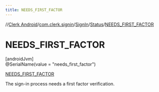 ```yaml
---
title: NEEDS_FIRST_FACTOR
---
```

//[Clerk Android](../../../../../index.html)/[com.clerk.signin](../../../index.html)/[SignIn](../../index.html)/[Status](../index.html)/[NEEDS_FIRST_FACTOR](index.html)



# NEEDS_FIRST_FACTOR



[androidJvm]\
@SerialName(value = &quot;needs_first_factor&quot;)



[NEEDS_FIRST_FACTOR](index.html)



The sign-in process needs a first factor verification.


